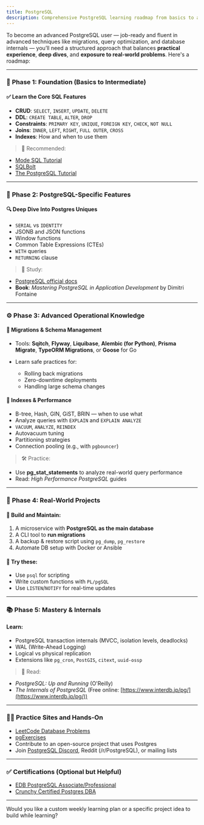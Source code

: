 ```yaml
---
title: PostgreSQL
description: Comprehensive PostgreSQL learning roadmap from basics to advanced techniques and database internals
---
```


To become an advanced PostgreSQL user — job-ready and fluent in advanced techniques like migrations, query optimization, and database internals — you’ll need a structured approach that balances **practical experience**, **deep dives**, and **exposure to real-world problems**. Here's a roadmap:

---

### 🔧 **Phase 1: Foundation (Basics to Intermediate)**

#### ✅ **Learn the Core SQL Features**

* **CRUD**: `SELECT`, `INSERT`, `UPDATE`, `DELETE`
* **DDL**: `CREATE TABLE`, `ALTER`, `DROP`
* **Constraints**: `PRIMARY KEY`, `UNIQUE`, `FOREIGN KEY`, `CHECK`, `NOT NULL`
* **Joins**: `INNER`, `LEFT`, `RIGHT`, `FULL OUTER`, `CROSS`
* **Indexes**: How and when to use them

> 📘 Recommended:

* [Mode SQL Tutorial](https://mode.com/sql-tutorial/)
* [SQLBolt](https://sqlbolt.com/)
* [The PostgreSQL Tutorial](https://www.postgresqltutorial.com/)

---

### 🧱 **Phase 2: PostgreSQL-Specific Features**

#### 🔍 **Deep Dive Into Postgres Uniques**

* `SERIAL` vs `IDENTITY`
* JSONB and JSON functions
* Window functions
* Common Table Expressions (CTEs)
* `WITH` queries
* `RETURNING` clause

> 📘 Study:

* [PostgreSQL official docs](https://www.postgresql.org/docs/)
* **Book**: *Mastering PostgreSQL in Application Development* by Dimitri Fontaine

---

### ⚙️ **Phase 3: Advanced Operational Knowledge**

#### 🚀 **Migrations & Schema Management**

* Tools: **Sqitch**, **Flyway**, **Liquibase**, **Alembic (for Python)**, **Prisma Migrate**, **TypeORM Migrations**, or **Goose** for Go
* Learn safe practices for:

  * Rolling back migrations
  * Zero-downtime deployments
  * Handling large schema changes

#### 📐 **Indexes & Performance**

* B-tree, Hash, GIN, GiST, BRIN — when to use what
* Analyze queries with `EXPLAIN` and `EXPLAIN ANALYZE`
* `VACUUM`, `ANALYZE`, `REINDEX`
* Autovacuum tuning
* Partitioning strategies
* Connection pooling (e.g., with `pgbouncer`)

> 🛠 Practice:

* Use **pg\_stat\_statements** to analyze real-world query performance
* Read: *High Performance PostgreSQL* guides

---

### 🧪 **Phase 4: Real-World Projects**

#### 🔧 Build and Maintain:

1. A microservice with **PostgreSQL as the main database**
2. A CLI tool to **run migrations**
3. A backup & restore script using `pg_dump`, `pg_restore`
4. Automate DB setup with Docker or Ansible

#### 🧠 Try these:

* Use `psql` for scripting
* Write custom functions with `PL/pgSQL`
* Use `LISTEN`/`NOTIFY` for real-time updates

---

### 📚 **Phase 5: Mastery & Internals**

#### Learn:

* PostgreSQL transaction internals (MVCC, isolation levels, deadlocks)
* WAL (Write-Ahead Logging)
* Logical vs physical replication
* Extensions like `pg_cron`, `PostGIS`, `citext`, `uuid-ossp`

> 📘 Read:

* *PostgreSQL: Up and Running* (O'Reilly)
* *The Internals of PostgreSQL* (Free online: [https://www.interdb.jp/pg/](https://www.interdb.jp/pg/))

---

### 👨‍🔧 **Practice Sites and Hands-On**

* [LeetCode Database Problems](https://leetcode.com/problemset/database/)
* [pgExercises](https://pgexercises.com/)
* Contribute to an open-source project that uses Postgres
* Join [PostgreSQL Discord](https://discord.gg/postgresql), Reddit (/r/PostgreSQL), or mailing lists

---

### ✅ Certifications (Optional but Helpful)

* [EDB PostgreSQL Associate/Professional](https://www.enterprisedb.com/services/training/certification)
* [Crunchy Certified Postgres DBA](https://www.crunchydata.com/)

---

Would you like a custom weekly learning plan or a specific project idea to build while learning?
